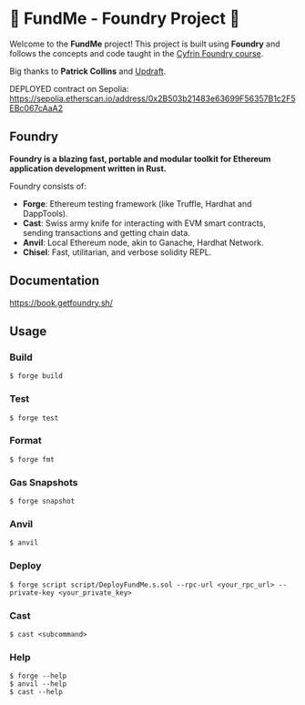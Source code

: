 # 🚀 FundMe - Foundry Project 🚀

Welcome to the **FundMe** project! This project is built using **Foundry** and follows the concepts and code taught in the [Cyfrin Foundry course](https://updraft.cyfrin.io/courses/foundry).

Big thanks to **Patrick Collins** and [Updraft](https://updraft.cyfrin.io).

DEPLOYED contract on Sepolia: https://sepolia.etherscan.io/address/0x2B503b21483e63699F56357B1c2F5EBc067cAaA2

## Foundry

**Foundry is a blazing fast, portable and modular toolkit for Ethereum application development written in Rust.**

Foundry consists of:

-   **Forge**: Ethereum testing framework (like Truffle, Hardhat and DappTools).
-   **Cast**: Swiss army knife for interacting with EVM smart contracts, sending transactions and getting chain data.
-   **Anvil**: Local Ethereum node, akin to Ganache, Hardhat Network.
-   **Chisel**: Fast, utilitarian, and verbose solidity REPL.

## Documentation

https://book.getfoundry.sh/

## Usage

### Build

```shell
$ forge build
```

### Test

```shell
$ forge test
```

### Format

```shell
$ forge fmt
```

### Gas Snapshots

```shell
$ forge snapshot
```

### Anvil

```shell
$ anvil
```

### Deploy

```shell
$ forge script script/DeployFundMe.s.sol --rpc-url <your_rpc_url> --private-key <your_private_key>
```

### Cast

```shell
$ cast <subcommand>
```

### Help

```shell
$ forge --help
$ anvil --help
$ cast --help
```
